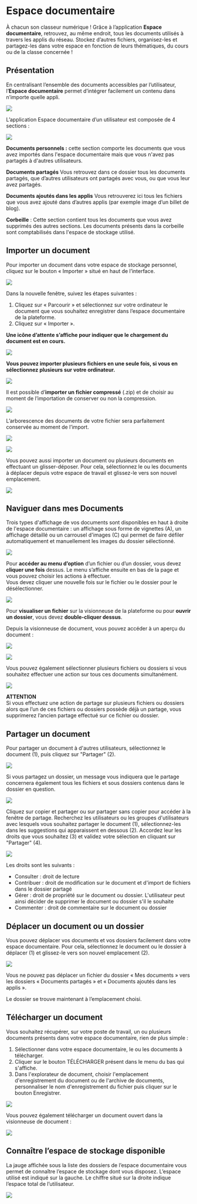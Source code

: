 # Espace documentaire

À chacun son classeur numérique ! Grâce à l’application **Espace documentaire**, retrouvez, au même endroit, tous les documents utilisés à travers les applis du réseau. Stockez d’autres fichiers, organisez-les et partagez-les dans votre espace en fonction de leurs thématiques, du cours ou de la classe concernée !

## Présentation

En centralisant l’ensemble des documents accessibles par l’utilisateur, l’**Espace documentaire** permet d’intégrer facilement un contenu dans n’importe quelle appli.

![](.gitbook/assets/espacedoc-presentation.png)

L’application Espace documentaire d’un utilisateur est composée de 4 sections :

![](.gitbook/assets/espacedoc-sections.png)

**Documents personnels :** cette section comporte les documents que vous avez importés dans l'espace documentaire mais que vous n'avez pas partagés à d'autres utilisateurs.

**Documents partagés** Vous retrouvez dans ce dossier tous les documents partagés, que d’autres utilisateurs ont partagés avec vous, ou que vous leur avez partagés.

**Documents ajoutés dans les applis** Vous retrouverez ici tous les fichiers que vous avez ajouté dans d’autres applis \(par exemple image d’un billet de blog\).

**Corbeille** : Cette section contient tous les documents que vous avez supprimés des autres sections. Les documents présents dans la corbeille sont comptabilisés dans l'espace de stockage utilisé. 

## Importer un document

Pour importer un document dans votre espace de stockage personnel, cliquez sur le bouton « Importer » situé en haut de l’interface.

![](.gitbook/assets/espacedocone_2-importer-2-1.JPG)

Dans la nouvelle fenêtre, suivez les étapes suivantes :

1. Cliquez sur « Parcourir » et sélectionnez sur votre ordinateur le document que vous souhaitez enregistrer dans l’espace documentaire de la plateforme.
2. Cliquez sur « Importer ».

**Une icône d’attente s’affiche pour indiquer que le chargement du document est en cours.**

![](.gitbook/assets/espacedocone_10-1%20%282%29.JPG)

**Vous pouvez importer plusieurs fichiers en une seule fois, si vous en sélectionnez plusieurs sur votre ordinateur.**

![](.gitbook/assets/espacedocone_11-2-1-1.JPG)

Il est possible d’**importer un fichier compressé** \(.zip\) et de choisir au moment de l’importation de conserver ou non la compression. 

![](.gitbook/assets/esp-doc-one-1.png)

L’arborescence des documents de votre fichier sera parfaitement conservée au moment de l’import.

![](.gitbook/assets/esp-doc-one-3bis.png)

![](.gitbook/assets/esp-doc-one-4bis.png)

Vous pouvez aussi importer un document ou plusieurs documents en effectuant un glisser-déposer. Pour cela, sélectionnez le ou les documents à déplacer depuis votre espace de travail et glissez-le vers son nouvel emplacement.

![](.gitbook/assets/espacedocone_5-glisser-deposer-1%20%283%29.JPG)

## Naviguer dans mes Documents

Trois types d'affichage de vos documents sont disponibles en haut à droite de l'espace documentaire  : un affichage sous forme de vignettes \(A\), un affichage détaillé ou un carrousel d'images \(C\) qui permet de faire défiler automatiquement et manuellement les images du dossier sélectionné.  

![](.gitbook/assets/vue-visionneuse.png)



Pour **accéder au menu d’option** d’un fichier ou d’un dossier, vous devez **cliquer une fois** dessus. Le menu s’affiche ensuite en bas de la page et vous pouvez choisir les actions à effectuer.  
Vous devez cliquer une nouvelle fois sur le fichier ou le dossier pour le désélectionner.

![](.gitbook/assets/espacedocone_7-options-1-1-1.JPG)

Pour **visualiser un fichier** sur la visionneuse de la plateforme ou pour **ouvrir un dossier**, vous devez **double-cliquer dessus**.

Depuis la visionneuse de document, vous pouvez accéder à un aperçu du document :

![](.gitbook/assets/one_espacedoc-visionneuse.png)

![](.gitbook/assets/one_espacedoc-appercu2.png)

Vous pouvez également sélectionner plusieurs fichiers ou dossiers si vous souhaitez effectuer une action sur tous ces documents simultanément.

![](.gitbook/assets/espacedocone_8-multiselection-1-1.JPG)

**ATTENTION**  
Si vous effectuez une action de partage sur plusieurs fichiers ou dossiers alors que l’un de ces fichiers ou dossiers possède déjà un partage, vous supprimerez l’ancien partage effectué sur ce fichier ou dossier.

## Partager un document

Pour partager un document à d'autres utilisateurs, sélectionnez le document \(1\), puis cliquez sur "Partager" \(2\).

![](.gitbook/assets/2018-08-23_17h45_10-1-1-1.png)

Si vous partagez un dossier, un message vous indiquera que le partage concernera également tous les fichiers et sous dossiers contenus dans le dossier en question.

![](.gitbook/assets/image-6-1%20%281%29.png)

Cliquez sur copier et partager ou sur partager sans copier pour accéder à la fenêtre de partage. Recherchez les utilisateurs ou les groupes d'utilisateurs avec lesquels vous souhaitez partager le document \(1\), sélectionnez-les dans les suggestions qui apparaissent en dessous \(2\). Accordez leur les droits que vous souhaitez \(3\) et validez votre sélection en cliquant sur "Partager" \(4\).

![](.gitbook/assets/2018-08-23_17h48_11-2.png)

Les droits sont les suivants :

* Consulter : droit de lecture
* Contribuer : droit de modification sur le document et d'import de fichiers dans le dossier partagé
* Gérer : droit de propriété sur le document ou dossier. L'utilisateur peut ainsi décider de supprimer le document ou dossier s'il le souhaite
* Commenter : droit de commentaire sur le document ou dossier

## Déplacer un document ou un dossier

Vous pouvez déplacer vos documents et vos dossiers facilement dans votre espace documentaire. Pour cela, sélectionnez le document ou le dossier à déplacer \(1\) et glissez-le vers son nouvel emplacement \(2\).

![](.gitbook/assets/espacedocone_6-dossiers-2-1.JPG)

Vous ne pouvez pas déplacer un fichier du dossier « Mes documents » vers les dossiers « Documents partagés » et « Documents ajoutés dans les applis ».

Le dossier se trouve maintenant à l’emplacement choisi.

## Télécharger un document

Vous souhaitez récupérer, sur votre poste de travail, un ou plusieurs documents présents dans votre espace documentaire,  rien de plus simple : 

1. Sélectionner dans votre espace documentaire, le ou les documents à télécharger.
2. Cliquer sur le bouton TÉLÉCHARGER présent dans le menu du bas qui s'affiche.
3. Dans l'explorateur de document, choisir l'emplacement d'enregistrement du document ou de l'archive de documents, personnaliser le nom d'enregistrement du fichier puis cliquer sur le bouton Enregistrer.

![](.gitbook/assets/one_espacedoc-telecharger1.png)

 Vous pouvez également télécharger un document ouvert dans la visionneuse de document : 

![](.gitbook/assets/one_espacedoc-telechargervisionneuse.png)

## Connaître l’espace de stockage disponible

La jauge affichée sous la liste des dossiers de l’espace documentaire vous permet de connaître l’espace de stockage dont vous disposez. L’espace utilisé est indiqué sur la gauche. Le chiffre situé sur la droite indique l’espace total de l’utilisateur.

![](.gitbook/assets/espacedocone_9-1%20%281%29.JPG)

